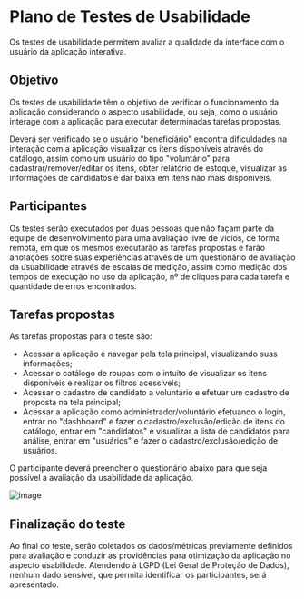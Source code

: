 # Plano de Testes de Usabilidade

Os testes de usabilidade permitem avaliar a qualidade da interface com o usuário da aplicação interativa.

## Objetivo

Os testes de usabilidade têm o objetivo de verificar o funcionamento da aplicação considerando o aspecto usabilidade, ou seja, como o usuário interage com a aplicação para executar determinadas tarefas propostas.

Deverá ser verificado se o usuário "beneficiário" encontra dificuldades na interação com a aplicação visualizar os itens disponíveis através do catálogo, assim como um usuário do tipo "voluntário" para cadastrar/remover/editar os itens, obter relatório de estoque, visualizar as informações de candidatos e dar baixa em itens não mais disponíveis.

## Participantes

Os testes serão executados por duas pessoas que não façam parte da equipe de desenvolvimento para uma avaliação livre de vícios, de forma remota, em que os mesmos executarão as tarefas propostas e farão anotações sobre suas experiências através de um questionário de avaliação da usuabilidade através de escalas de medição, assim como medição dos tempos de execução no uso da aplicação, nº de cliques para cada tarefa e quantidade de erros encontrados.

## Tarefas propostas

As tarefas propostas para o teste são:

* Acessar a aplicação e navegar pela tela principal, visualizando suas informações;
* Acessar o catálogo de roupas com o intuito de visualizar os itens disponíveis e realizar os filtros acessíveis;
* Acessar o cadastro de candidato a voluntário e efetuar um cadastro de proposta na tela principal;
* Acessar a aplicação como administrador/voluntário efetuando o login, entrar no "dashboard" e fazer o cadastro/exclusão/edição de itens do catálogo, entrar em "candidatos" e visualizar a lista de candidatos para análise, entrar em "usuários" e fazer o cadastro/exclusão/edição de usuários.

O participante deverá preencher o questionário abaixo para que seja possível a avaliação da usabilidade da aplicação.

![image](https://github.com/ICEI-PUC-Minas-PMV-ADS/pmv-ads-2024-1-e2-proj-int-t2-cabide-solidario/assets/144265096/79cd06b1-3413-4759-8fb8-a069ec20d4c7)


## Finalização do teste

Ao final do teste, serão coletados os dados/métricas previamente definidos para avaliação e conduzir as providências para otimização da aplicação no aspecto usabilidade. Atendendo à LGPD (Lei Geral de Proteção de Dados), nenhum dado sensível, que permita identificar os participantes, será apresentado.
